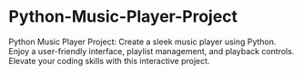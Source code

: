 # Python-Music-Player-Project
Python Music Player Project: Create a sleek music player using Python. Enjoy a user-friendly interface, playlist management, and playback controls. Elevate your coding skills with this interactive project.
